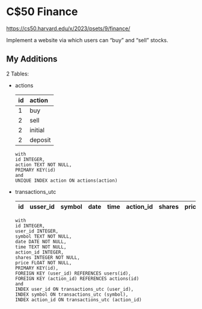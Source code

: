 # C$50 Finance

https://cs50.harvard.edu/x/2023/psets/9/finance/

Implement a website via which users can “buy” and “sell” stocks.

## My Additions

2 Tables: 

- actions
    
    | id | action |
    | :- | :- |
    | 1  | buy    |
    | 2  | sell   |
    | 2  | initial|
    | 2  | deposit|
    
    ```
    with
    id INTEGER,
    action TEXT NOT NULL,
    PRIMARY KEY(id)
    and
    UNIQUE INDEX action ON actions(action)
    ```

- transactions_utc
    
    | id | usser_id | symbol | date | time | action_id | shares | price |
    | - | - | - | - | - | - | - | - |
    
    ```
    with
    id INTEGER, 
    user_id INTEGER, 
    symbol TEXT NOT NULL, 
    date DATE NOT NULL, 
    time TEXT NOT NULL, 
    action_id INTEGER, 
    shares INTEGER NOT NULL, 
    price FLOAT NOT NULL, 
    PRIMARY KEY(id), 
    FOREIGN KEY (user_id) REFERENCES users(id), 
    FOREIGN KEY (action_id) REFERENCES actions(id)
    and
    INDEX user_id ON transactions_utc (user_id), 
    INDEX symbol ON transactions_utc (symbol),
    INDEX action_id ON transactions_utc (action_id)
    ```
